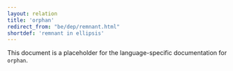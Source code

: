 ```yaml
---
layout: relation
title: 'orphan'
redirect_from: "be/dep/remnant.html"
shortdef: 'remnant in ellipsis'
---
```


This document is a placeholder for the language-specific documentation
for `orphan`.
